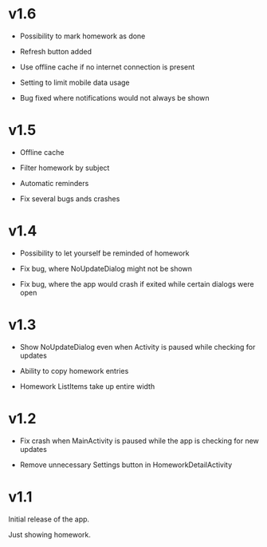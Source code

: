 v1.6
====
- Possibility to mark homework as done

- Refresh button added

- Use offline cache if no internet connection is present

- Setting to limit mobile data usage

- Bug fixed where notifications would not always be shown

v1.5
====
- Offline cache

- Filter homework by subject

- Automatic reminders

- Fix several bugs ands crashes

v1.4
====
- Possibility to let yourself be reminded of homework

- Fix bug, where NoUpdateDialog might not be shown

- Fix bug, where the app would crash if exited while certain dialogs were open

v1.3
====
- Show NoUpdateDialog even when Activity is paused while checking for updates

- Ability to copy homework entries

- Homework ListItems take up entire width

v1.2
====
- Fix crash when MainActivity is paused while the app is checking for new updates

- Remove unnecessary Settings button in HomeworkDetailActivity

v1.1
====
Initial release of the app.

Just showing homework.
